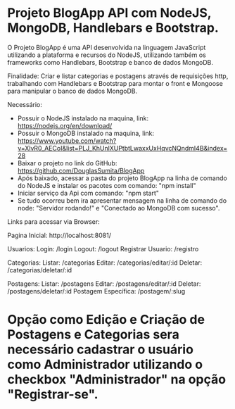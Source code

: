 # Projeto BlogApp API com NodeJS, MongoDB, Handlebars e Bootstrap. #

O Projeto BlogApp é uma API desenvolvida na linguagem JavaScript utilizando a plataforma e recursos do NodeJS,
utilizando também os frameworks como Handlebars, Bootstrap e banco de dados MongoDB.

Finalidade: Criar e listar categorias e postagens através de requisições http, trabalhando com Handlebars e Bootstrap para montar o front e Mongoose para manipular o banco de dados MongoDB.


Necessário:
* Possuir o NodeJS instalado na maquina, link: https://nodejs.org/en/download/
* Possuir o MongoDB instalado na maquina, link: https://www.youtube.com/watch?v=XlvR0_AECoI&list=PLJ_KhUnlXUPtbtLwaxxUxHqvcNQndmI4B&index=28
* Baixar o projeto no link do GitHub: https://github.com/DouglasSumita/BlogApp
* Após baixado, acessar a pasta do projeto BlogApp na linha de comando do NodeJS e instalar os pacotes com comando: "npm install"
* Iniciar serviço da Api com comando: "npm start"
* Se tudo ocorreu bem ira apresentar mensagem na linha de comando do node: "Servidor rodando!" e "Conectado ao MongoDB com sucesso".

Links para acessar via Browser: 

Pagina Inicial: http://localhost:8081/

Usuarios:
   Login: /login
   Logout: /logout
   Registrar Usuario: /registro


Categorias: 
   Listar: /categorias
   Editar: /categorias/editar/:id
   Deletar: /categorias/deletar/:id

Postagens: 
   Listar: /postagens
   Editar: /postagens/editar/:id
   Deletar: /postagens/deletar/:id
   Postagem Específica: /postagem/:slug

# Opção como Edição e Criação de Postagens e Categorias sera necessário cadastrar o usuário como Administrador utilizando o checkbox "Administrador" na opção "Registrar-se".
